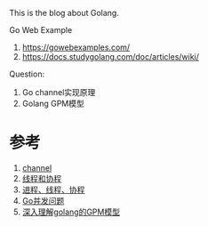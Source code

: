 This is the blog about Golang.

Go Web Example
1. https://gowebexamples.com/
2. https://docs.studygolang.com/doc/articles/wiki/


Question:
1. Go channel实现原理
2. Golang GPM模型

# 参考
1. [channel](https://draveness.me/golang/docs/part3-runtime/ch06-concurrency/golang-channel/#%E7%BC%93%E5%86%B2%E5%8C%BA)
2. [线程和协程](https://www.zhihu.com/question/410231741?utm_id=0)
3. [进程、线程、协程](https://zhuanlan.zhihu.com/p/337978321)
4. [Go并发问题](https://colobu.com/2022/09/12/go-synchronization-is-hard/)
5. [深入理解golang的GPM模型](https://cloud.tencent.com/developer/article/1987010)